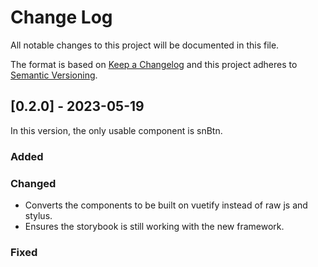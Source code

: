 # Change Log
All notable changes to this project will be documented in this file.
 
The format is based on [Keep a Changelog](http://keepachangelog.com/)
and this project adheres to [Semantic Versioning](http://semver.org/).
 
## [0.2.0] - 2023-05-19
In this version, the only usable component is snBtn.
 
### Added

### Changed
- Converts the components to be built on vuetify instead of raw js and stylus.
- Ensures the storybook is still working with the new framework.
 
### Fixed